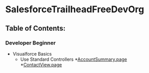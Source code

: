 # SalesforceTrailheadFreeDevOrg

## Table of Contents:

### Developer Beginner
* Visualforce Basics
  * Use Standard Controllers
    *[AccountSummary.page](/src/pages/AccountSummary.page)
    *[ContactView.page](/src/pages/ContactView.page)
